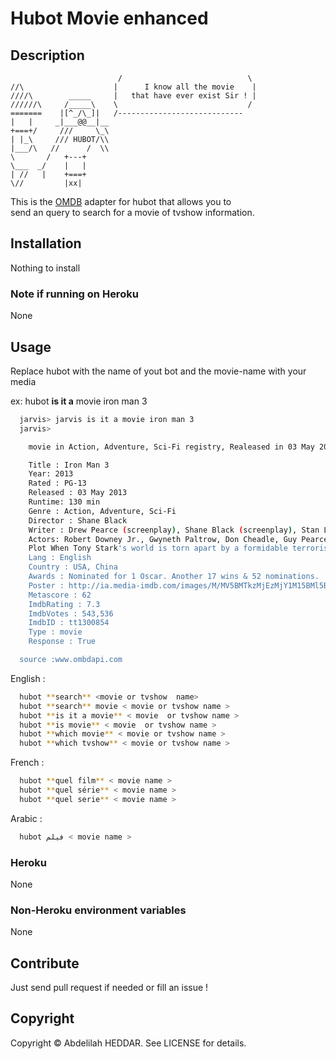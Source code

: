 # Hubot Movie enhanced

## Description


                            /                            \
    //\                    |      I know all the movie    |
    ////\        _____     |   that have ever exist Sir ! |
    //////\     /_____\    \                             /
    =======    |[^_/\_]|   /----------------------------  
    |   |     _|___@@__|__                                
    +===+/     ///     \_\                               
    | |_\     /// HUBOT/\\                             
    |___/\   //      /  \\                            
    \       /   +---+                            
    \___  _/    |   |                            
    | //   |    +===+                            
    \//         |xx|  


This is the [OMDB](http://www.omdbapi.com) adapter for hubot that allows you to  
send an query to search for a movie of tvshow information.

## Installation
  Nothing to install
### Note if running on Heroku
  None
## Usage

  Replace hubot with the name of yout bot and the movie-name with your media

  ex: hubot **is it a** movie iron man 3
```bash
  jarvis> jarvis is it a movie iron man 3
  jarvis>

    movie in Action, Adventure, Sci-Fi registry, Realeased in 03 May 2013 writed by Drew Pearce (screenplay), Shane Black (screenplay), Stan Lee (based on the Marvel comic book by), Don Heck (based on the Marvel comic book by), Larry Lieber (based on the Marvel comic book by), Jack Kirby (based on the Marvel comic book by), Warren Ellis (based on the "Extremis" mini-series written by), Adi Granov (based on the "Extremis" mini-series illustrated by), Main actors : Robert Downey Jr., Gwyneth Paltrow, Don Cheadle, Guy Pearce

    Title : Iron Man 3            
    Year: 2013             
    Rated : PG-13            
    Released : 03 May 2013            
    Runtime: 130 min            
    Genre : Action, Adventure, Sci-Fi             
    Director : Shane Black             
    Writer : Drew Pearce (screenplay), Shane Black (screenplay), Stan Lee (based on the Marvel comic book by), Don Heck (based on the Marvel comic book by), Larry Lieber (based on the Marvel comic book by), Jack Kirby (based on the Marvel comic book by), Warren Ellis (based on the "Extremis" mini-series written by), Adi Granov (based on the "Extremis" mini-series illustrated by)            
    Actors: Robert Downey Jr., Gwyneth Paltrow, Don Cheadle, Guy Pearce            
    Plot When Tony Stark's world is torn apart by a formidable terrorist called the Mandarin, he starts an odyssey of rebuilding and retribution.            
    Lang : English            
    Country : USA, China            
    Awards : Nominated for 1 Oscar. Another 17 wins & 52 nominations.             
    Poster : http://ia.media-imdb.com/images/M/MV5BMTkzMjEzMjY1M15BMl5BanBnXkFtZTcwNTMxOTYyOQ@@._V1_SX300.jpg             
    Metascore : 62            
    ImdbRating : 7.3            
    ImdbVotes : 543,536            
    ImdbID : tt1300854            
    Type : movie            
    Response : True  

  source :www.ombdapi.com
```
English :
```bash
  hubot **search** <movie or tvshow  name>
  hubot **search** movie < movie or tvshow name >
  hubot **is it a movie** < movie  or tvshow name >
  hubot **is movie** < movie  or tvshow name >
  hubot **which movie** < movie or tvshow name >
  hubot **which tvshow** < movie or tvshow name >
```
   French :
```bash
  hubot **quel film** < movie name >
  hubot **quel série** < movie name >
  hubot **quel serie** < movie name >
```
   Arabic :
```bash
  hubot فيلم < movie name >
```
### Heroku
 None
### Non-Heroku environment variables
 None
## Contribute

Just send pull request if needed or fill an issue !

## Copyright

Copyright &copy; Abdelilah HEDDAR. See LICENSE for details.

[hubot]: https://github.com/github/hubot
[hubot-movie]: https://github.com/chickenzord/hubot-movie/blob/master/scripts/movie.coffee
[script-catalog]: http://hubot-script-catalog.herokuapp.com
[src-scripts]: https://github.com/github/hubot-scripts/tree/master/src/scripts
[example-script]: https://github.com/github/hubot-scripts/blob/master/src/scripts/tweet.coffee
[hubot-script-tests]: https://github.com/github/hubot-scripts/blob/master/test/tests.coffee
[example-script-doc]: https://github.com/github/hubot-scripts/blob/master/src/scripts/speak.coffee#L1-5
